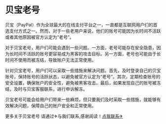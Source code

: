 # 贝宝老号

贝宝（PayPal）作为全球最大的在线支付平台之一，一直都是互联网用户们的首选支付方式之一。然而，对于一些老用户来说，他们的账号可能因为长时间不活跃或者其他原因被官方认定为“老号”。

对于贝宝老号，用户们可能会遇到一些问题。一方面，老号可能存在安全隐患，因为长时间不活跃的账号更容易成为黑客的攻击目标。另一方面，老号也可能由于长时间不使用而被冻结，导致账户无法正常使用。

针对贝宝老号，用户们可以采取一些措施来解决问题。首先，及时登录自己的贝宝账号，保持账号的活跃状态，以避免被官方认定为“老号”。其次，定期检查账号的安全设置，确保账户的安全性，避免被黑客攻击。最后，如果发现自己的账号被冻结，及时与贝宝客服联系，进行申诉解冻。

贝宝老号可能会给用户们带来一些麻烦，但只要我们及时采取一些措施，就能够有效解决问题，保障自己的账户安全和正常使用。

更多关于贝宝老号 请通过✈与我们联系,感谢阅读！[点我联系✈](https://ai.k02.cc)